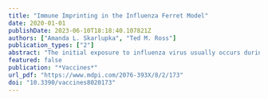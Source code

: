 ```yaml
---
title: "Immune Imprinting in the Influenza Ferret Model"
date: 2020-01-01
publishDate: 2023-06-10T18:18:40.107821Z
authors: ["Amanda L. Skarlupka", "Ted M. Ross"]
publication_types: ["2"]
abstract: "The initial exposure to influenza virus usually occurs during childhood. This imprinting has long-lasting effects on the immune responses to subsequent infections and vaccinations. Animal models that are used to investigate influenza pathogenesis and vaccination do recapitulate the pre-immune history in the human population. The establishment of influenza pre-immune ferret models is necessary for understanding infection and transmission and for designing efficacious vaccines."
featured: false
publication: "*Vaccines*"
url_pdf: "https://www.mdpi.com/2076-393X/8/2/173"
doi: "10.3390/vaccines8020173"
---
```


